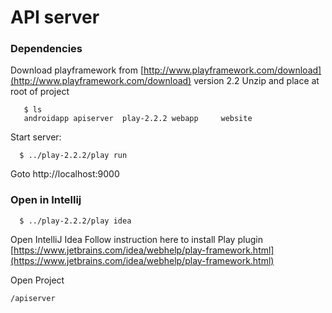 # API server

### Dependencies

Download playframework from [http://www.playframework.com/download](http://www.playframework.com/download) version 2.2
Unzip and place at root of project

```
   $ ls
   androidapp apiserver  play-2.2.2 webapp     website
```

Start server:

```
  $ ../play-2.2.2/play run
```

Goto http://localhost:9000

### Open in Intellij
```
  $ ../play-2.2.2/play idea
```
Open IntelliJ Idea
Follow instruction here to install Play plugin [https://www.jetbrains.com/idea/webhelp/play-framework.html](https://www.jetbrains.com/idea/webhelp/play-framework.html)

Open Project
```
/apiserver
```
